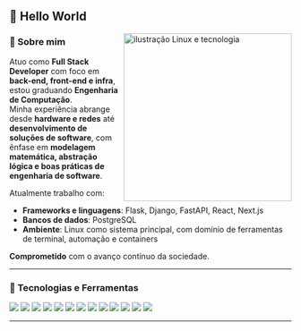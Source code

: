 ## 👋 Hello World

<img src="https://cdn-icons-png.flaticon.com/512/518/518713.png" 
     alt="ilustração Linux e tecnologia" 
     width="300px" 
     align="right"/>

### 🚀 Sobre mim
Atuo como **Full Stack Developer** com foco em **back-end, front-end e infra**, estou graduando **Engenharia de Computação**.  
Minha experiência abrange desde **hardware e redes** até **desenvolvimento de soluções de software**, com ênfase em **modelagem matemática, abstração lógica e boas práticas de engenharia de software**.  

Atualmente trabalho com:
- **Frameworks e linguagens**: Flask, Django, FastAPI, React, Next.js  
- **Bancos de dados**: PostgreSQL 
- **Ambiente**: Linux como sistema principal, com domínio de ferramentas de terminal, automação e containers  

**Comprometido** com o avanço contínuo da sociedade.

---

### 🔧 Tecnologias e Ferramentas
<div>
  <img src="https://img.shields.io/badge/Linux-FCC624?style=for-the-badge&logo=linux&logoColor=black"/>
  <img src="https://img.shields.io/badge/Python-3776AB?style=for-the-badge&logo=python&logoColor=white"/>
  <img src="https://img.shields.io/badge/Flask-000000?style=for-the-badge&logo=flask&logoColor=white"/>
  <img src="https://img.shields.io/badge/Django-092E20?style=for-the-badge&logo=django&logoColor=white"/>
  <img src="https://img.shields.io/badge/FastAPI-009688?style=for-the-badge&logo=fastapi&logoColor=white"/>
  <img src="https://img.shields.io/badge/PostgreSQL-316192?style=for-the-badge&logo=postgresql&logoColor=white"/>
  <img src="https://img.shields.io/badge/React-20232A?style=for-the-badge&logo=react&logoColor=61DAFB"/>
  <img src="https://img.shields.io/badge/Next.js-000000?style=for-the-badge&logo=nextdotjs&logoColor=white"/>
  <img src="https://img.shields.io/badge/TensorFlow-FF6F00?style=for-the-badge&logo=tensorflow&logoColor=white"/>
  <img src="https://img.shields.io/badge/Bootstrap-7952B3?style=for-the-badge&logo=bootstrap&logoColor=white"/>
  <img src="https://img.shields.io/badge/HTML5-E34F26?style=for-the-badge&logo=html5&logoColor=white"/>
  <img src="https://img.shields.io/badge/CSS3-1572B6?style=for-the-badge&logo=css3&logoColor=white"/>
  <img src="https://img.shields.io/badge/Git-F05032?style=for-the-badge&logo=git&logoColor=white"/>
</div>

---
